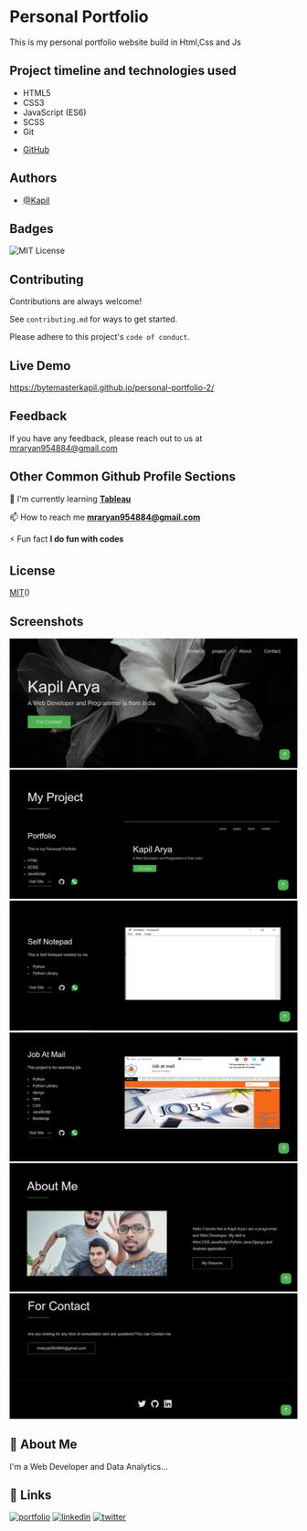 
# Personal Portfolio

This is my personal portfolio website build in Html,Css and Js


## Project timeline and technologies used

* HTML5
* CSS3
* JavaScript (ES6)
* SCSS
* Git
- [GitHub](https://github.com/bytemasterkapil)
## Authors

- [@Kapil](https://github.com/bytemasterkapil)


## Badges


![MIT License](https://img.shields.io/badge/License-MIT-green.svg)


## Contributing

Contributions are always welcome!

See `contributing.md` for ways to get started.

Please adhere to this project's `code of conduct`.


## Live Demo

https://bytemasterkapil.github.io/personal-portfolio-2/


## Feedback

If you have any feedback, please reach out to us at mraryan954884@gmail.com


## Other Common Github Profile Sections
🧠 I'm currently learning [**Tableau**](https://www.tableau.com/trial/tableau-cloud?nc=7013y000001zYCsAAM&utm_campaign_id=2017019&utm_campaign=APAC_IND_FY25Q1_DATABUYER_Google_Brand_Broad_Base_BR&utm_medium=Paid+Search&utm_source=Google+Search&utm_language=EN&utm_country=IND&kw=tableau&adgroup=Brand-Exact&adused=698125202602&matchtype=b&placement=&gad_source=1&gclid=CjwKCAjwgpCzBhBhEiwAOSQWQfju_qIBciWR8t-YCri8f3upiTJUmWXg0a9lZZHGnm02j60api405RoCP0YQAvD_BwE&gclsrc=aw.ds)

📫 How to reach me **mraryan954884@gmail.com**

⚡️ Fun fact **I do fun with codes**


## License

[MIT](https://github.com/bytemasterkapil/My-Portfolio/blob/main/LICENSE)()


## Screenshots

![Screenshot 1](https://github.com/bytemasterkapil/My-Portfolio/blob/main/Screenshot-1.jpg)
![Screenshot 2](https://github.com/bytemasterkapil/My-Portfolio/blob/main/Screenshot-2.jpg)
![Screenshot 3](https://github.com/bytemasterkapil/My-Portfolio/blob/main/Screenshot-3.jpg)
![Screenshot 4](https://github.com/bytemasterkapil/My-Portfolio/blob/main/Screenshot-4.jpg)
![Screenshot 5](https://github.com/bytemasterkapil/My-Portfolio/blob/main/Screenshot-5.jpg)
![Screenshot 6](https://github.com/bytemasterkapil/My-Portfolio/blob/main/Screenshot-6.jpg)

## 🚀 About Me
I'm a Web Developer and Data Analytics...


## 🔗 Links
[![portfolio](https://img.shields.io/badge/my_portfolio-000?style=for-the-badge&logo=ko-fi&logoColor=white)](https://bytemasterkapil.github.io/My-Portfolio/)
[![linkedin](https://img.shields.io/badge/linkedin-0A66C2?style=for-the-badge&logo=linkedin&logoColor=white)](https://www.linkedin.com/in/mr-kapil-028845214)
[![twitter](https://img.shields.io/badge/twitter-1DA1F2?style=for-the-badge&logo=twitter&logoColor=white)](https://twitter.com/kapil625108)
